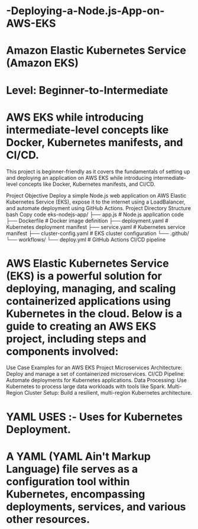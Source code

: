 # -Deploying-a-Node.js-App-on-AWS-EKS
# Amazon Elastic Kubernetes Service (Amazon EKS)
# Level: Beginner-to-Intermediate
# AWS EKS while introducing intermediate-level concepts like Docker, Kubernetes manifests, and CI/CD.

This project is beginner-friendly as it covers the fundamentals of setting up and deploying an application on AWS EKS while introducing intermediate-level concepts like Docker, Kubernetes manifests, and CI/CD.

Project Objective
Deploy a simple Node.js web application on AWS Elastic Kubernetes Service (EKS), expose it to the internet using a LoadBalancer, and automate deployment using GitHub Actions.
Project Directory Structure
bash
Copy code
eks-nodejs-app/
├── app.js                  # Node.js application code
├── Dockerfile              # Docker image definition
├── deployment.yaml         # Kubernetes deployment manifest
├── service.yaml            # Kubernetes service manifest
├── cluster-config.yaml     # EKS cluster configuration
└── .github/
    └── workflows/
        └── deploy.yml      # GitHub Actions CI/CD pipeline

        
# AWS Elastic Kubernetes Service (EKS) is a powerful solution for deploying, managing, and scaling containerized applications using Kubernetes in the cloud. Below is a guide to creating an AWS EKS project, including steps and components involved:
Use Case Examples for an AWS EKS Project
Microservices Architecture: Deploy and manage a set of containerized microservices.
CI/CD Pipeline: Automate deployments for Kubernetes applications.
Data Processing: Use Kubernetes to process large data workloads with tools like Spark.
Multi-Region Cluster Setup: Build a resilient, multi-region Kubernetes architecture.

# YAML USES :- Uses for Kubernetes Deployment.
# A YAML (YAML Ain't Markup Language) file serves as a configuration tool within Kubernetes, encompassing deployments, services, and various other resources. 

